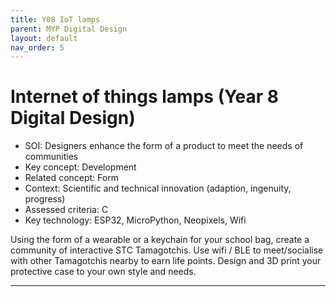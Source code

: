 ```yaml
---
title: Y08 IoT lamps
parent: MYP Digital Design
layout: default
nav_order: 5
---
```


# Internet of things lamps (Year 8 Digital Design)

* SOI: Designers enhance the form of a product to meet the needs of communities
* Key concept: Development
* Related concept: Form
* Context: Scientific and technical innovation (adaption, ingenuity, progress)
* Assessed criteria: C
* Key technology: ESP32, MicroPython, Neopixels, Wifi

Using the form of a wearable or a keychain for your school bag, create a community of interactive STC Tamagotchis. Use wifi / BLE to meet/socialise with other Tamagotchis nearby to earn life points. Design and 3D print your protective case to your own style and needs.

---

